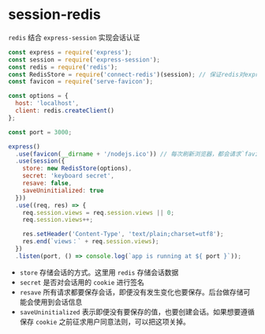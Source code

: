 # session-redis

`redis` 结合 `express-session` 实现会话认证

```js
const express = require('express');
const session = require('express-session');
const redis = require('redis');
const RedisStore = require('connect-redis')(session); // 保证redis对express-session的正确引用
const favicon = require('serve-favicon');

const options = {
  host: 'localhost',
  client: redis.createClient()
};

const port = 3000;

express()
  .use(favicon(__dirname + '/nodejs.ico')) // 每次刷新浏览器，都会请求`favicon`，防止每次访问让views加2
  .use(session({
    store: new RedisStore(options),
    secret: 'keyboard secret',
    resave: false,
    saveUninitialized: true
  }))
  .use((req, res) => {
    req.session.views = req.session.views || 0;
    req.session.views++;

    res.setHeader('Content-Type', 'text/plain;charset=utf8');
    res.end(`views：` + req.session.views);
  })
  .listen(port, () => console.log(`app is running at ${ port }`));

```

- `store` 存储会话的方式。这里用 `redis` 存储会话数据
- `secret` 是否对会话用的 `cookie` 进行签名
- `resave` 所有请求都要保存会话，即便没有发生变化也要保存。后台做存储可能会使用到会话信息
- `saveUninitialized` 表示即便没有要保存的值，也要创建会话。如果想要遵循保存 `cookie` 之前征求用户同意法则，可以把这项关掉。


